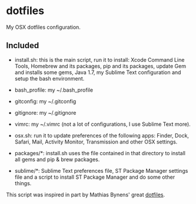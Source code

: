 dotfiles
========

My OSX dotfiles configuration.

Included
--------

- install.sh: this is the main script, run it to install: Xcode Command Line Tools, Homebrew and its packages, pip and its packages, update Gem and installs some gems, Java 1.7, my Sublime Text configuration and setup the bash environment.

- bash_profile: my ~/.bash_profile

- gitconfig: my ~/.gitconfig

- gitignore: my ~/.gitignore

- vimrc: my ~/.vimrc (not a lot of configurations, I use Sublime Text more).

- osx.sh: run it to update preferences of the following apps: Finder, Dock, Safari, Mail, Activity Monitor, Transmission and other OSX settings.

- packages/*: install.sh uses the file contained in that directory to install all gems and pip & brew packages.

- sublime/*: Sublime Text preferences file, ST Package Manager settings file and a script to install ST Package Manager and do some other things.

This script was inspired in part by Mathias Bynens' great [dotfiles](https://github.com/mathiasbynens/dotfiles).


